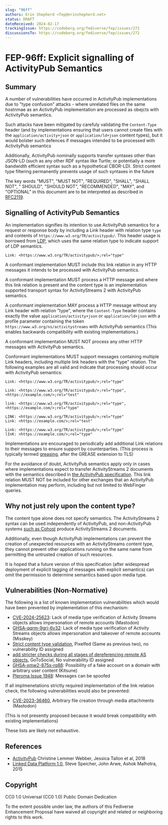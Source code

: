 ```yaml
---
slug: "96ff"
authors: Erin Shepherd <fep@erinshepherd.net>
status: DRAFT
dateReceived: 2024-02-17
trackingIssue: https://codeberg.org/fediverse/fep/issues/272
discussionsTo: https://codeberg.org/fediverse/fep/issues/272
---
```

# FEP-96ff: Explicit signalling of ActivityPub Semantics
## Summary
A number of vulnerabilities have occurred in ActivityPub implementations due to
"type confusion" attacks - where unrelated files on the same hostnmae as an ActivityPub
implementation are processed as obejcts with ActivityPub semantics. 

Such attacks have been mitigated by carefuly validating the `Content-Type` header (and
by implementations ensuring that users cannot create files with the `application/activity+json`
or `application/ld+json` content types), but it would bolster such defences if messages
intended to be processed with ActivityPub semantics 

Additionally, ActivityPub nominally supports transfer syntaxes other than JSON-LD (such
as any other RDF syntax like Turtle; or potentially a more bandwidth efficient syntax such
as a hypothetical CBOR-LD). Strict content type filtering permanently prevents usage of 
such syntaxes in the future

The key words "MUST", "MUST NOT", "REQUIRED", "SHALL", "SHALL NOT", " SHOULD", 
"SHOULD NOT", "RECOMMENDED", "MAY", and "OPTIONAL" in this document are to be interpreted as 
described in [RFC2119][RFC2119]. 

## Signalling of ActivityPub Semantics
An implementation signifies its intention to use ActivityPub semantics for a request
or response body by including a Link header with relation type `type` and contents
of `https://www.w3.org/TR/activitypub/`. This header usage is borrowed from [LDP][LDP],
which uses the same relation type to indicate support of LDP semantics.

```
Link: <https://www.w3.org/TR/activitypub/>;rel="type"
```

A conformant implementation MUST include this link relation in any HTTP messages it
intends to be processed with ActivityPub semantics.

A conformant implementation MUST process a HTTP message and where this link relation 
is present and the content type is an implementation supported transport syntax for 
ActivityStreams 2 with ActivityPub semantics.

A conformant implementation MAY process a HTTP message without any Link header with
relation "type", where the `Content-Type` header contains exactly the value 
`application/activity+json` or `application/ld+json` with a profile parameter 
containing the token `https://www.w3.org/ns/activitystreams` with ActivityPub
semantics (This enables backwards compatibility with existing implementations.)

A conformant implementation MUST NOT process any other HTTP messages with ActivityPub 
semantics.

Conformant implementations MUST support messages containing multiple Link headers, 
including multiple link headers with the "type" relation. The following examples 
are all valid and indicate that processing should occur with ActivityPub semantics:

```
Link: <https://www.w3.org/TR/activitypub/>;rel="type"

Link: <https://www.w3.org/TR/activitypub/>;rel="type", <https://example.com/>;rel="test"

link: <https://www.w3.org/TR/activitypub/>;rel="type", <https://example.com/>;rel="type"

LINK: <https://www.w3.org/TR/activitypub/>;rel="type"
Link: <https://example.com/>;rel="test"

Link: <https://www.w3.org/TR/activitypub/>;rel="type"
lInK: <https://example.com/>;rel="type"
```

Implementations are encouraged to periodically add additional Link relations to their
messages to ensure support by counterparties. (This process is typically termed
[greasing](https://www.rfc-editor.org/rfc/rfc8701.html), after the GREASE extension
to TLS)

For the avoidance of doubt, ActivityPub semantics apply only in cases where 
implementations expect to transfer ActivityStreams 2 documents with the semantics
described in [the ActivityPub specification][AP]. This link relation MUST NOT be
included for other exchanges that an ActivityPub implementation may perform, 
including but not limited to WebFinger queries.

## Why not just rely upon the content type?
The content type alone does not specify semantics. The ActivityStreams 2 syntax
can be used independently of ActivityPub, and non-ActivityPub systems
[such as Cohost](https://cohost.org/jkap/post/1249642-how-i-message-detects)
produce ActivityStreams 2 documents.

Additionally, even though ActivityPub implementations can prevent the creation
of unexpected resources with an ActivityStreams content type, they cannot prevent
other applications running on the same name from permitting the untrusted
creation of such resources. 

It is hoped that a future version of this specification (after widespread deployment
of explicit tagging of messages with explicit semantics) can omit the permission
to determine semantics based upon media type.

## Vulnerabilities (Non-Normative)
The following is a list of known implementation vulnerabilities which would have
been prevented by implementation of this mechanism:

* [CVE-2024-25623](https://github.com/mastodon/mastodon/security/advisories/GHSA-jhrq-qvrm-qr36): 
  Lack of media type verification of Activity Streams objects allows impersonation of remote accounts (Mastodon)
* [GHSA-qqrm-9grj-6v32](https://github.com/misskey-dev/misskey/security/advisories/GHSA-qqrm-9grj-6v32): 
  Lack of media type verification of Activity Streams objects allows impersonation and takeover of remote accounts (Misskey)
* [Strict content type validation](https://github.com/pixelfed/pixelfed/commit/1232cfc8), Pixelfed (Same as previous two), no vulnerability ID assigned
* [add stricter checks during all stages of dereferencing remote AS objects](https://github.com/superseriousbusiness/gotosocial/pull/2639), GoToSocial, No vulnerability ID assigned
* [GHSA-xmw2-875x-rq88](https://github.com/kitsune-soc/kitsune/security/advisories/GHSA-xmw2-875x-rq88):
  Possibility of a fake account on a domain with arbitrary user content (Kitsune)
* [Pleroma Issue 1948](https://git.pleroma.social/pleroma/pleroma/-/issues/1948#note_67278):
  Messages can be spoofed

If all implmenetations strictly required implementation of the link relation check, 
the following vulnerabilities would also be prevented:

* [CVE-2023-36460](https://github.com/mastodon/mastodon/security/advisories/GHSA-9928-3cp5-93fm), 
Arbitrary file creation through media attachments (Mastodon)

(This is not presently proposed because it would break compatibility with existing implementations)

These lists are likely not exhaustive.

## References
- [ActivityPub][AP] Christine Lemmer Webber, Jessica Tallon et al, 2018
- [Linked Data Platform 1.0][LDP], Steve Speicher, John Arwe, Ashok Malhotra, 2015

## Copyright
CC0 1.0 Universal (CC0 1.0) Public Domain Dedication

To the extent possible under law, the authors of this Fediverse Enhancement Proposal have waived all copyright and related or neighboring rights to this work.


[AP]: https://www.w3.org/TR/activitypub/
[LDP]: https://www.w3.org/TR/ldp/
[RFC2119]: https://www.w3.org/TR/activitystreams-core/#bib-RFC2119
